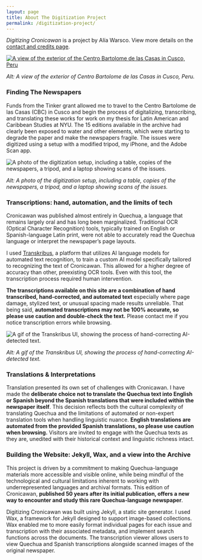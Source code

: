 ```yaml
---
layout: page
title: About The Digitization Project
permalink: /digitization-project/
---
```

_Digitizing Cronicawan_ is a project by Alía Warsco. View more details on the [contact and credits page](/cronicawan-wax/credits).

<a href="{{ '/img/cbc.png' | absolute_url }}">
  <img src="{{ '/img/cbc.png' | absolute_url }}" alt="A view of the exterior of the Centro Bartolome de las Casas in Cusco, Peru"/>
</a>

_Alt: A view of the exterior of Centro Bartolome de las Casas in Cusco, Peru._

### Finding The Newspapers

Funds from the Tinker grant allowed me to travel to the Centro Bartolome de las Casas (CBC) in Cusco and begin the process of digitalizing, transcribing, and translating these works for work on my thesis for Latin American and Caribbean Studies at NYU. The 15 editions available in the archive had clearly been exposed to water and other elements, which were starting to degrade the paper and make the newspapers fragile. The issues were digitized using a setup with a modified tripod, my iPhone, and the Adobe Scan app.

<img src="{{ '/img/setup.png' | absolute_url }}" alt="A photo of the digitization setup, including a table, copies of the newspapers, a tripod, and a laptop showing scans of the issues."/>

_Alt: A photo of the digitization setup, including a table, copies of the newspapers, a tripod, and a laptop showing scans of the issues._

### Transcriptions: hand, automation, and the limits of tech

Cronicawan was published almost entirely in Quechua, a language that remains largely oral and has long been marginalized. Traditional OCR (Optical Character Recognition) tools, typically trained on English or Spanish-language Latin print, were not able to accurately read the Quechua language or interpret the newspaper’s page layouts. 

I used [Transkribus](https://www.transkribus.org/), a platform that utilizes AI language models for automated text recognition, to train a custom AI model specifically tailored to recognizing the text of Cronicawan. This allowed for a higher degree of accuracy than other, preexisting OCR tools. Even with this tool, the transcription process required human intervention. 

**The transcriptions available on this site are a combination of hand transcribed, hand-corrected, and automated text** especially where page damage, stylized text, or unusual spacing made results unreliable. That being said, **automated transcriptions may not be 100% accurate, so please use caution and double-check the text.** Please contact me if you notice transcription errors while browsing. 

<img src="{{ '/img/transkribus.gif' | absolute_url }}" alt="A gif of the Transkribus UI, showing the process of hand-correcting AI-detected text."/>

*Alt: A gif of the Transkribus UI, showing the process of hand-correcting AI-detected text.*

### Translations & Interpretations

Translation presented its own set of challenges with Cronicawan. I have made the **deliberate choice not to translate the Quechua text into English or Spanish beyond the Spanish translations that were included within the newspaper itself**. This decision reflects both the cultural complexity of translating Quechua and the limitations of automated or non-expert translation tools when handling linguistic nuance. **English translations are automated from the provided Spanish translations, so please use caution when browsing.** Visitors are invited to engage with the Quechua texts as they are, unedited with their historical context and linguistic richness intact. 

### Building the Website: Jekyll, Wax, and a view into the Archive

This project is driven by a commitment to making Quechua-language materials more accessible and visible online, while being mindful of the technological and cultural limitations inherent to working with underrepresented languages and archival formats. This edition of Cronicawan, **published 50 years after its initial publication, offers a new way to encounter and study this rare Quechua-language newspaper**. 

Digitizing Cronicawan was built using Jekyll, a static site generator. I used Wax, a framework for Jekyll designed to support image-based collections. Wax enabled me to more easily format individual pages for each issue and transcription with their associated metadata, and implement search functions across the documents. The transcription viewer allows users to view Quechua and Spanish transcriptions alongside scanned images of the original newspaper. 